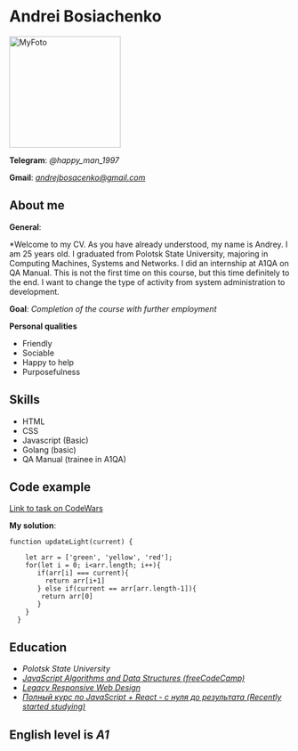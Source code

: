 # Andrei Bosiachenko                                                            
<img src="https://sun9-44.userapi.com/impg/3sx1peZ-0Xug7qJrlN8uudoAJg2xfy1JK4BMxw/QQ9hn5EYQ8s.jpg?size=1280x877&quality=95&sign=ef800efc1d7779535c57f2742f4a3d28&type=album" alt="MyFoto" width="200px">

**Telegram**: *@happy_man_1997*

**Gmail**: *andrejbosacenko@gmail.com*

## About me
**General**:


*Welcome to my CV. As you have already understood, my name is Andrey. I am 25 years old. I graduated from Polotsk State University, majoring in Computing Machines, Systems and Networks. I did an internship at A1QA on QA Manual. This is not the first time on this course, but this time definitely to the end. I want to change the type of activity from system administration to development.


**Goal**: *Completion of the course with further employment*

**Personal qualities**
* Friendly
* Sociable
* Happy to help
* Purposefulness

## Skills

* HTML
* CSS
* Javascript (Basic)
* Golang (basic)
* QA Manual (trainee in A1QA)

## Code example
[Link to task on CodeWars](https://www.codewars.com/kata/58649884a1659ed6cb000072)

**My solution**:

```
function updateLight(current) {
  
    let arr = ['green', 'yellow', 'red'];
    for(let i = 0; i<arr.length; i++){
       if(arr[i] === current){
         return arr[i+1]
       } else if(current == arr[arr.length-1]){
        return arr[0]
       }
    }
  }
```

## Education
* *Polotsk State University*
* *[JavaScript Algorithms and Data Structures (freeCodeCamp)](https://www.freecodecamp.org/learn/javascript-algorithms-and-data-structures/)*
* *[Legacy Responsive Web Design](https://www.freecodecamp.org/learn/responsive-web-design/)*
* *[Полный курс по JavaScript + React - с нуля до результата (Recently started studying)](https://coursehunter.net/course/polnyy-kurs-po-javascript-s-nulya-do-rezultata?lesson=14)*
## English level is *A1*